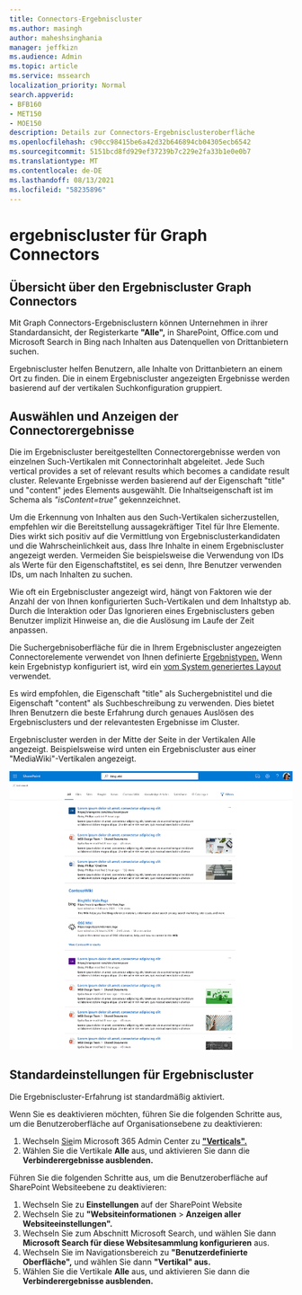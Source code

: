 ```yaml
---
title: Connectors-Ergebniscluster
ms.author: masingh
author: maheshsinghania
manager: jeffkizn
ms.audience: Admin
ms.topic: article
ms.service: mssearch
localization_priority: Normal
search.appverid:
- BFB160
- MET150
- MOE150
description: Details zur Connectors-Ergebnisclusteroberfläche
ms.openlocfilehash: c90cc98415be6a42d32b646894cb04305ecb6542
ms.sourcegitcommit: 5151bcd8fd929ef37239b7c229e2fa33b1e0e0b7
ms.translationtype: MT
ms.contentlocale: de-DE
ms.lasthandoff: 08/13/2021
ms.locfileid: "58235896"
---
```

# <a name="graph-connectors-result-cluster"></a>ergebniscluster für Graph Connectors

## <a name="overview-of-the-graph-connectors-result-cluster"></a>Übersicht über den Ergebniscluster Graph Connectors  

Mit Graph Connectors-Ergebnisclustern können Unternehmen in ihrer Standardansicht, der Registerkarte **"Alle",** in SharePoint, Office.com und Microsoft Search in Bing nach Inhalten aus Datenquellen von Drittanbietern suchen.

Ergebniscluster helfen Benutzern, alle Inhalte von Drittanbietern an einem Ort zu finden. Die in einem Ergebniscluster angezeigten Ergebnisse werden basierend auf der vertikalen Suchkonfiguration gruppiert.

## <a name="how-connector-results-are-selected-and-displayed"></a>Auswählen und Anzeigen der Connectorergebnisse

Die im Ergebniscluster bereitgestellten Connectorergebnisse werden von einzelnen Such-Vertikalen mit Connectorinhalt abgeleitet. Jede Such vertical provides a set of relevant results which becomes a candidate result cluster. Relevante Ergebnisse werden basierend auf der Eigenschaft "title" und "content" jedes Elements ausgewählt. Die Inhaltseigenschaft ist im Schema als *"isContent=true"* gekennzeichnet.

Um die Erkennung von Inhalten aus den Such-Vertikalen sicherzustellen, empfehlen wir die Bereitstellung aussagekräftiger Titel für Ihre Elemente. Dies wirkt sich positiv auf die Vermittlung von Ergebnisclusterkandidaten und die Wahrscheinlichkeit aus, dass Ihre Inhalte in einem Ergebniscluster angezeigt werden. Vermeiden Sie beispielsweise die Verwendung von IDs als Werte für den Eigenschaftstitel, es sei denn, Ihre Benutzer verwenden IDs, um nach Inhalten zu suchen.

Wie oft ein Ergebniscluster angezeigt wird, hängt von Faktoren wie der Anzahl der von Ihnen konfigurierten Such-Vertikalen und dem Inhaltstyp ab. Durch die Interaktion oder Das Ignorieren eines Ergebnisclusters geben Benutzer implizit Hinweise an, die die Auslösung im Laufe der Zeit anpassen.

Die Suchergebnisoberfläche für die in Ihrem Ergebniscluster angezeigten Connectorelemente verwendet von Ihnen definierte [Ergebnistypen.](./customize-search-page.md#create-your-own-result-type) Wenn kein Ergebnistyp konfiguriert ist, wird ein [vom System generiertes Layout](./customize-search-page.md#default-search-result-layout) verwendet.

Es wird empfohlen, die Eigenschaft "title" als Suchergebnistitel und die Eigenschaft "content" als Suchbeschreibung zu verwenden. Dies bietet Ihren Benutzern die beste Erfahrung durch genaues Auslösen des Ergebnisclusters und der relevantesten Ergebnisse im Cluster.

Ergebniscluster werden in der Mitte der Seite in der Vertikalen Alle angezeigt. Beispielsweise wird unten ein Ergebniscluster aus einer "MediaWiki"-Vertikalen angezeigt.

![Beispiel für einen MediaWiki-Ergebniscluster](media/result-cluster/result-cluster-example.png)

## <a name="result-clusters-default-settings"></a>Standardeinstellungen für Ergebniscluster
  
Die Ergebniscluster-Erfahrung ist standardmäßig aktiviert.  

Wenn Sie es deaktivieren möchten, führen Sie die folgenden Schritte aus, um die Benutzeroberfläche auf Organisationsebene zu deaktivieren:

1. Wechseln [Sie](https://admin.microsoft.com)im Microsoft 365 Admin Center zu [**"Verticals".**](https://admin.microsoft.com/Adminportal/Home#/MicrosoftSearch/verticals)
1. Wählen Sie die Vertikale **Alle** aus, und aktivieren Sie dann die **Verbinderergebnisse ausblenden.**

Führen Sie die folgenden Schritte aus, um die Benutzeroberfläche auf SharePoint Websiteebene zu deaktivieren:

1. Wechseln Sie zu **Einstellungen** auf der SharePoint Website
2. Wechseln Sie zu **"Websiteinformationen** > **Anzeigen aller Websiteeinstellungen".**
3. Wechseln Sie zum Abschnitt Microsoft Search, und wählen Sie dann **Microsoft Search für diese Websitesammlung konfigurieren** aus.
4. Wechseln Sie im Navigationsbereich zu **"Benutzerdefinierte Oberfläche",** und wählen Sie dann **"Vertikal" aus.**
5. Wählen Sie die Vertikale **Alle** aus, und aktivieren Sie dann die **Verbinderergebnisse ausblenden.**
